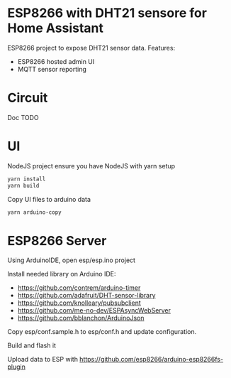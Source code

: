 # ESP8266 with DHT21 sensore for Home Assistant
ESP8266 project to expose DHT21 sensor data.
Features:
* ESP8266 hosted admin UI
* MQTT sensor reporting

# Circuit
Doc TODO

# UI
NodeJS project ensure you have NodeJS with yarn setup
```bash
yarn install
yarn build
```

Copy UI files to arduino data
```bash
yarn arduino-copy
```

# ESP8266 Server
Using ArduinoIDE, open esp/esp.ino project

Install needed library on Arduino IDE:
* https://github.com/contrem/arduino-timer
* https://github.com/adafruit/DHT-sensor-library
* https://github.com/knolleary/pubsubclient
* https://github.com/me-no-dev/ESPAsyncWebServer
* https://github.com/bblanchon/ArduinoJson

Copy esp/conf.sample.h to esp/conf.h and update configuration.

Build and flash it

Upload data to ESP with https://github.com/esp8266/arduino-esp8266fs-plugin

